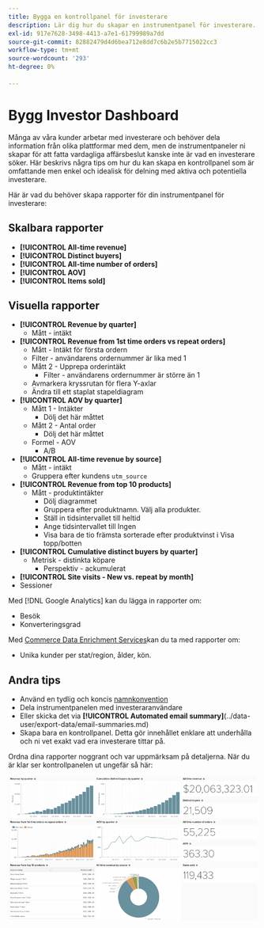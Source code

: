 ```yaml
---
title: Bygga en kontrollpanel för investerare
description: Lär dig hur du skapar en instrumentpanel för investerare.
exl-id: 917e7628-3498-4413-a7e1-61799989a7dd
source-git-commit: 82882479d4d6bea712e8dd7c6b2e5b7715022cc3
workflow-type: tm+mt
source-wordcount: '293'
ht-degree: 0%

---
```


# Bygg Investor Dashboard

Många av våra kunder arbetar med investerare och behöver dela information från olika plattformar med dem, men de instrumentpaneler ni skapar för att fatta vardagliga affärsbeslut kanske inte är vad en investerare söker. Här beskrivs några tips om hur du kan skapa en kontrollpanel som är omfattande men enkel och idealisk för delning med aktiva och potentiella investerare.

Här är vad du behöver skapa rapporter för din instrumentpanel för investerare:

## Skalbara rapporter

* **[!UICONTROL All-time revenue]**
* **[!UICONTROL Distinct buyers]**
* **[!UICONTROL All-time number of orders]**
* **[!UICONTROL AOV]**
* **[!UICONTROL Items sold]**

## Visuella rapporter

* **[!UICONTROL Revenue by quarter]**
   * Mått - intäkt
* **[!UICONTROL Revenue from 1st time orders vs repeat orders]**
   * Mått - Intäkt för första ordern
   * Filter - användarens ordernummer är lika med 1
   * Mått 2 - Upprepa orderintäkt
      * Filter - användarens ordernummer är större än 1
   * Avmarkera kryssrutan för flera Y-axlar
   * Ändra till ett staplat stapeldiagram
* **[!UICONTROL AOV by quarter]**
   * Mått 1 - Intäkter
      * Dölj det här måttet
   * Mått 2 - Antal order
      * Dölj det här måttet
   * Formel - AOV
      * A/B
* **[!UICONTROL All-time revenue by source]**
   * Mått - intäkt
   * Gruppera efter kundens `utm_source`
* **[!UICONTROL Revenue from top 10 products]**
   * Mått - produktintäkter
      * Dölj diagrammet
      * Gruppera efter produktnamn. Välj alla produkter.
      * Ställ in tidsintervallet till heltid
      * Ange tidsintervallet till Ingen
      * Visa bara de tio främsta sorterade efter produktvinst i Visa topp/botten
* **[!UICONTROL Cumulative distinct buyers by quarter]**
   * Metrisk - distinkta köpare
      * Perspektiv - ackumulerat
* **[!UICONTROL Site visits - New vs. repeat by month]**
* Sessioner

Med [!DNL Google Analytics] kan du lägga in rapporter om:

* Besök
* Konverteringsgrad

Med [Commerce Data Enrichment Services](https://business.adobe.com/products/magento/magento-commerce.html)kan du ta med rapporter om:

* Unika kunder per stat/region, ålder, kön.

## Andra tips

* Använd en tydlig och koncis [namnkonvention](../best-practices/naming-elements.md)
* Dela instrumentpanelen med investeraranvändare
* Eller skicka det via **[!UICONTROL Automated email summary]**(../data-user/export-data/email-summaries.md)
* Skapa bara en kontrollpanel. Detta gör innehållet enklare att underhålla och ni vet exakt vad era investerare tittar på.

Ordna dina rapporter noggrant och var uppmärksam på detaljerna. När du är klar ser kontrollpanelen ut ungefär så här:

![](../../mbi/assets/investor-dboard-example.png)
